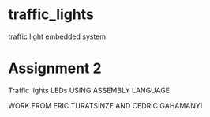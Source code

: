 # traffic_lights
traffic light embedded system

# Assignment 2 
Traffic lights LEDs USING ASSEMBLY LANGUAGE

WORK FROM ERIC TURATSINZE AND CEDRIC GAHAMANYI
